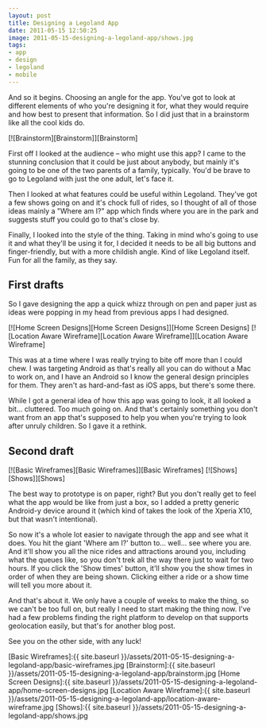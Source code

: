```yaml
---
layout: post
title: Designing a Legoland App
date: 2011-05-15 12:50:25
image: 2011-05-15-designing-a-legoland-app/shows.jpg
tags:
- app
- design
- legoland
- mobile
---
```

And so it begins. Choosing an angle for the app. You've got to look at different elements of who you're designing it for, what they would require and how best to present that information. So I did just that in a brainstorm like all the cool kids do.

[![Brainstorm][Brainstorm]][Brainstorm]

First off I looked at the audience – who might use this app? I came to the stunning conclusion that it could be just about anybody, but mainly it's going to be one of the two parents of a family, typically. You'd be brave to go to Legoland with just the one adult, let's face it. 

Then I looked at what features could be useful within Legoland. They've got a few shows going on and it's chock full of rides, so I thought of all of those ideas mainly a "Where am I?" app which finds where you are in the park and suggests stuff you could go to that's close by. 

Finally, I looked into the style of the thing. Taking in mind who's going to use it and what they'll be using it for, I decided it needs to be all big buttons and finger-friendly, but with a more childish angle. Kind of like Legoland itself. Fun for all the family, as they say.

## First drafts

So I gave designing the app a quick whizz through on pen and paper just as ideas were popping in my head from previous apps I had designed.

[![Home Screen Designs][Home Screen Designs]][Home Screen Designs]
[![Location Aware Wireframe][Location Aware Wireframe]][Location Aware Wireframe]

This was at a time where I was really trying to bite off more than I could chew. I was targeting Android as that's really all you can do without a Mac to work on, and I have an Android so I know the general design principles for them. They aren't as hard-and-fast as iOS apps, but there's some there.

While I got a general idea of how this app was going to look, it all looked a bit… cluttered. Too much going on. And that's certainly something you don't want from an app that's supposed to help you when you're trying to look after unruly children. So I gave it a rethink.

## Second draft

[![Basic Wireframes][Basic Wireframes]][Basic Wireframes]
[![Shows][Shows]][Shows]

The best way to prototype is on paper, right? But you don't really get to feel what the app would be like from just a box, so I added a pretty generic Android-y device around it (which kind of takes the look of the Xperia X10, but that wasn't intentional). 

So now it's a whole lot easier to navigate through the app and see what it does. You hit the giant 'Where am I?' button to… well… see where you are. And it'll show you all the nice rides and attractions around you, including what the queues like, so you don't trek all the way there just to wait for two hours. If you click the 'Show times' button, it'll show you the show times in order of when they are being shown. Clicking either a ride or a show time will tell you more about it. 

And that's about it. We only have a couple of weeks to make the thing, so we can't be too full on, but really I need to start making the thing now. I've had a few problems finding the right platform to develop on that supports geolocation easily, but that's for another blog post. 

See you on the other side, with any luck!

[Basic Wireframes]:{{ site.baseurl }}/assets/2011-05-15-designing-a-legoland-app/basic-wireframes.jpg
[Brainstorm]:{{ site.baseurl }}/assets/2011-05-15-designing-a-legoland-app/brainstorm.jpg
[Home Screen Designs]:{{ site.baseurl }}/assets/2011-05-15-designing-a-legoland-app/home-screen-designs.jpg
[Location Aware Wireframe]:{{ site.baseurl }}/assets/2011-05-15-designing-a-legoland-app/location-aware-wireframe.jpg
[Shows]:{{ site.baseurl }}/assets/2011-05-15-designing-a-legoland-app/shows.jpg